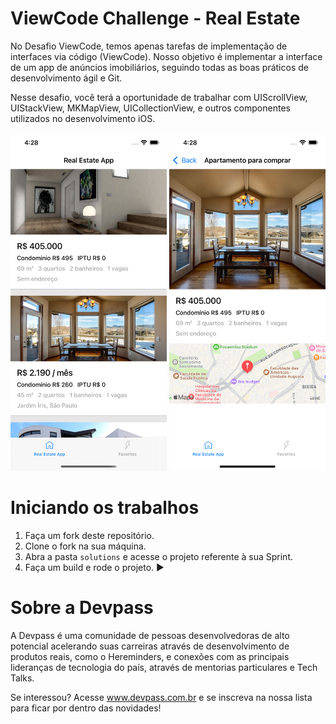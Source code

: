 
# ViewCode Challenge - Real Estate 

No Desafio ViewCode, temos apenas tarefas de implementação de interfaces via código (ViewCode). Nosso objetivo é implementar a interface de um app de anúncios imobiliários, seguindo todas as boas práticos de desenvolvimento ágil e Git.

Nesse desafio, você terá a oportunidade de trabalhar com UIScrollView, UIStackView, MKMapView, UICollectionView, e outros componentes utilizados no desenvolvimento iOS.

<p float="left">
<img src="screenshots/property-list.png" alt="drawing" width="250"/>
<img src="screenshots/property-details.png" alt="drawing" width="250"/>
</p>

# Iniciando os trabalhos


1. Faça um fork deste repositório.
2. Clone o fork na sua máquina.
2. Abra a pasta `solutions` e acesse o projeto referente à sua Sprint.
3. Faça um build e rode o projeto. ▶️

# Sobre a Devpass

A Devpass é uma comunidade de pessoas desenvolvedoras de alto potencial acelerando suas carreiras através de desenvolvimento de produtos reais, como o Hereminders, e conexões com as principais lideranças de tecnologia do país, através de mentorias particulares e Tech Talks.

Se interessou? Acesse www.devpass.com.br e se inscreva na nossa lista para ficar por dentro das novidades!